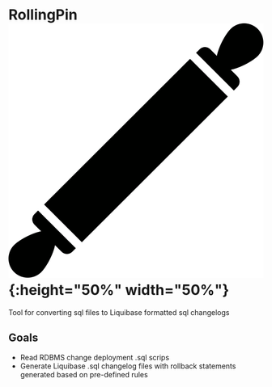 # RollingPin ![](logo.svg){:height="50%" width="50%"}
Tool for converting sql files to Liquibase formatted sql changelogs
## Goals
* Read RDBMS change deployment .sql scrips
* Generate Liquibase .sql changelog files with rollback statements generated based on pre-defined rules
